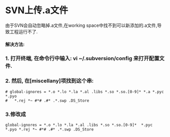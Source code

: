 # SVN上传.a文件

由于SVN会自动忽略掉.a文件,在working space中找不到可以新添加的.a文件,导致工程运行不了.

#### 解决方法:

### 1. 打开终端, 在命令行中输入: vi ~/.subversion/config 来打开配置文件.

### 2. 然后, 在[miscellany]项找到这个串:

```
# global-ignores = *.o *.lo *.la *.al .libs *.so *.so.[0-9]* *.a *.pyc *.pyo
#   *.rej *~ #*# .#* .*.swp .DS_Store
```

### 3.修改成

```
global-ignores = *.o *.lo *.la *.al .libs *.so *.so.[0-9]*  *.pyc *.pyo *.rej *~ #*# .#* .*.swp .DS_Store
```